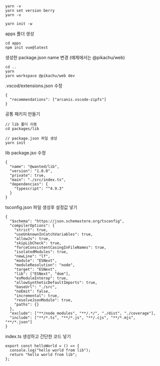```
yarn -v
yarn set version berry
yarn -v

yarn init -w
```
apps 폴더 생성

```
cd apps
npm init vue@latest
```

생성한 package.json name 변경 (예제에서는 @pikachu/web)

```
cd ..
yarn 
yarn workspace @pikachu/web dev
```

.vscod/extensions.json 수정
```
{
  "recommendations": ["arcanis.vscode-zipfs"]
}
```

공통 패키지 만들기
```
// lib 폴더 이동
cd packages/lib

// package.json 파일 생성
yarn init
```

lib package.jso 수정
```
{
  "name": "@wanted/lib",
  "version": "1.0.0",
  "private": true,
  "main": "./src/index.ts",
  "dependencies": {
    "typescript": "^4.9.3"
  }
}
```

tsconfig.json 파일 생성후 설정값 넣기
```
{
  "$schema": "https://json.schemastore.org/tsconfig",
  "compilerOptions": {
    "strict": true,
    "useUnknownInCatchVariables": true,
    "allowJs": true,
    "skipLibCheck": true,
    "forceConsistentCasingInFileNames": true,
    "isolatedModules": true,
    "newLine": "lf",
    "module": "ESNext",
    "moduleResolution": "node",
    "target": "ESNext",
    "lib": ["ESNext", "dom"],
    "esModuleInterop": true,
    "allowSyntheticDefaultImports": true,
    "baseUrl": "./src",
    "noEmit": false,
    "incremental": true,
    "resolveJsonModule": true,
    "paths": {}
  },
  "exclude": ["**/node_modules", "**/.*/", "./dist", "./coverage"],
  "include": ["**/*.ts", "**/*.js", "**/.cjs", "**/*.mjs", "**/*.json"]
}
```

index.ts 생성하고 간단한 코드 넣기

```
export const helloWorld = () => {
  console.log("hello world from lib");
  return "hello world from lib";
};
```

